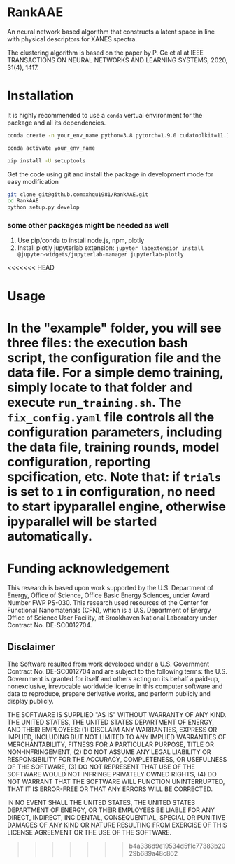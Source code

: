 # RankAAE
An neural network based algorithm that constructs a latent space in line with physical descriptors for XANES spectra.

The clustering algorithm is based on the paper by P. Ge et al at IEEE TRANSACTIONS ON NEURAL NETWORKS AND LEARNING SYSTEMS, 2020, 31(4), 1417.

# Installation

It is highly recommended to use a `conda` vertual environment for the package and all its dependencies.

```bash
conda create -n your_env_name python=3.8 pytorch=1.9.0 cudatoolkit=11.1 numpy=1.21.1 torchvision tomli -c nvidia -c pytorch -c conda-forge

conda activate your_env_name

pip install -U setuptools
```

Get the code using git and install the package in development mode for easy modification
```bash
git clone git@github.com:xhqu1981/RankAAE.git
cd RankAAE
python setup.py develop
```

### some other packages might be needed as well 
1. Use pip/conda to install node.js, npm, plotly 
2. Install plotly jupyterlab extension: `jupyter labextension install @jupyter-widgets/jupyterlab-manager jupyterlab-plotly`

<<<<<<< HEAD
# Usage
In the "example" folder, you will see three files: the execution bash script, the configuration file and the data file. For a simple demo training, simply locate to that folder and execute `run_training.sh`.
The `fix_config.yaml` file controls all the configuration parameters, including the data file, training rounds, model configuration, reporting spcification, etc.
Note that: if `trials` is set to `1` in configuration, no need to start ipyparallel engine, otherwise ipyparallel will be started automatically.
=======
# Funding acknowledgement

This research is based upon work supported by the U.S. Department of Energy, Office of Science, Office Basic Energy Sciences, under Award Number FWP PS-030. This research used resources of the Center for Functional Nanomaterials (CFN), which is a U.S. Department of Energy Office of Science User Facility, at Brookhaven National Laboratory under Contract No. DE-SC0012704.

## Disclaimer

The Software resulted from work developed under a U.S. Government Contract No. DE-SC0012704 and are subject to the following terms: the U.S. Government is granted for itself and others acting on its behalf a paid-up, nonexclusive, irrevocable worldwide license in this computer software and data to reproduce, prepare derivative works, and perform publicly and display publicly.

THE SOFTWARE IS SUPPLIED "AS IS" WITHOUT WARRANTY OF ANY KIND. THE UNITED STATES, THE UNITED STATES DEPARTMENT OF ENERGY, AND THEIR EMPLOYEES: (1) DISCLAIM ANY WARRANTIES, EXPRESS OR IMPLIED, INCLUDING BUT NOT LIMITED TO ANY IMPLIED WARRANTIES OF MERCHANTABILITY, FITNESS FOR A PARTICULAR PURPOSE, TITLE OR NON-INFRINGEMENT, (2) DO NOT ASSUME ANY LEGAL LIABILITY OR RESPONSIBILITY FOR THE ACCURACY, COMPLETENESS, OR USEFULNESS OF THE SOFTWARE, (3) DO NOT REPRESENT THAT USE OF THE SOFTWARE WOULD NOT INFRINGE PRIVATELY OWNED RIGHTS, (4) DO NOT WARRANT THAT THE SOFTWARE WILL FUNCTION UNINTERRUPTED, THAT IT IS ERROR-FREE OR THAT ANY ERRORS WILL BE CORRECTED.

IN NO EVENT SHALL THE UNITED STATES, THE UNITED STATES DEPARTMENT OF ENERGY, OR THEIR EMPLOYEES BE LIABLE FOR ANY DIRECT, INDIRECT, INCIDENTAL, CONSEQUENTIAL, SPECIAL OR PUNITIVE DAMAGES OF ANY KIND OR NATURE RESULTING FROM EXERCISE OF THIS LICENSE AGREEMENT OR THE USE OF THE SOFTWARE.
>>>>>>> b4a336d9e19534d5f1c77383b2029b689a48c862
